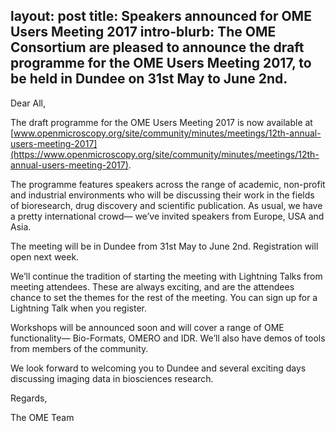 layout: post
title: Speakers announced for OME Users Meeting 2017
intro-blurb: The OME Consortium are pleased to announce the draft programme for the OME Users Meeting 2017, to be held in Dundee on 31st May to June 2nd.
---
Dear All,

The draft programme for the OME Users Meeting 2017 is now available at 
[www.openmicroscopy.org/site/community/minutes/meetings/12th-annual-users-meeting-2017](https://www.openmicroscopy.org/site/community/minutes/meetings/12th-annual-users-meeting-2017). 

The programme features speakers across the range of academic, non-profit and industrial environments who will be discussing their work in the fields of bioresearch, drug discovery and scientific publication.  As usual, we have a pretty international crowd— we’ve invited speakers from Europe, USA and Asia.  

The meeting will be in Dundee from 31st May to June 2nd.  Registration will open next week.

We’ll continue the tradition of starting the meeting with Lightning Talks from meeting attendees.  These are always exciting, and are the attendees chance to set the themes for the rest of the meeting.  You can sign up for a Lightning Talk when you register.

Workshops will be announced soon and will cover a range of OME functionality— Bio-Formats, OMERO and IDR.  We’ll also have demos of tools from members of the community. 

We look forward to welcoming you to Dundee and several exciting days discussing imaging data in biosciences research.

Regards,

The OME Team

